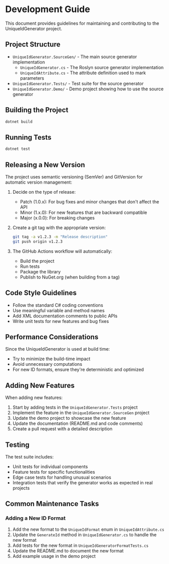 # Development Guide

This document provides guidelines for maintaining and contributing to the UniqueIdGenerator project.

## Project Structure

- `UniqueIdGenerator.SourceGen/` - The main source generator implementation
  - `UniqueIdGenerator.cs` - The Roslyn source generator implementation
  - `UniqueIdAttribute.cs` - The attribute definition used to mark parameters
- `UniqueIdGenerator.Tests/` - Test suite for the source generator
- `UniqueIdGenerator.Demo/` - Demo project showing how to use the source generator

## Building the Project

```bash
dotnet build
```

## Running Tests

```bash
dotnet test
```

## Releasing a New Version

The project uses semantic versioning (SemVer) and GitVersion for automatic version management:

1. Decide on the type of release:
   - Patch (1.0.x): For bug fixes and minor changes that don't affect the API
   - Minor (1.x.0): For new features that are backward compatible
   - Major (x.0.0): For breaking changes

2. Create a git tag with the appropriate version:
   ```bash
   git tag -a v1.2.3 -m "Release description"
   git push origin v1.2.3
   ```

3. The GitHub Actions workflow will automatically:
   - Build the project
   - Run tests
   - Package the library
   - Publish to NuGet.org (when building from a tag)

## Code Style Guidelines

- Follow the standard C# coding conventions
- Use meaningful variable and method names
- Add XML documentation comments to public APIs
- Write unit tests for new features and bug fixes

## Performance Considerations

Since the UniqueIdGenerator is used at build time:

- Try to minimize the build-time impact
- Avoid unnecessary computations
- For new ID formats, ensure they're deterministic and optimized

## Adding New Features

When adding new features:

1. Start by adding tests in the `UniqueIdGenerator.Tests` project
2. Implement the feature in the `UniqueIdGenerator.SourceGen` project
3. Update the demo project to showcase the new feature
4. Update the documentation (README.md and code comments)
5. Create a pull request with a detailed description

## Testing

The test suite includes:

- Unit tests for individual components
- Feature tests for specific functionalities
- Edge case tests for handling unusual scenarios
- Integration tests that verify the generator works as expected in real projects

## Common Maintenance Tasks

### Adding a New ID Format

1. Add the new format to the `UniqueIdFormat` enum in `UniqueIdAttribute.cs`
2. Update the `GenerateId` method in `UniqueIdGenerator.cs` to handle the new format
3. Add tests for the new format in `UniqueIdGeneratorFormatTests.cs`
4. Update the README.md to document the new format
5. Add example usage in the demo project
